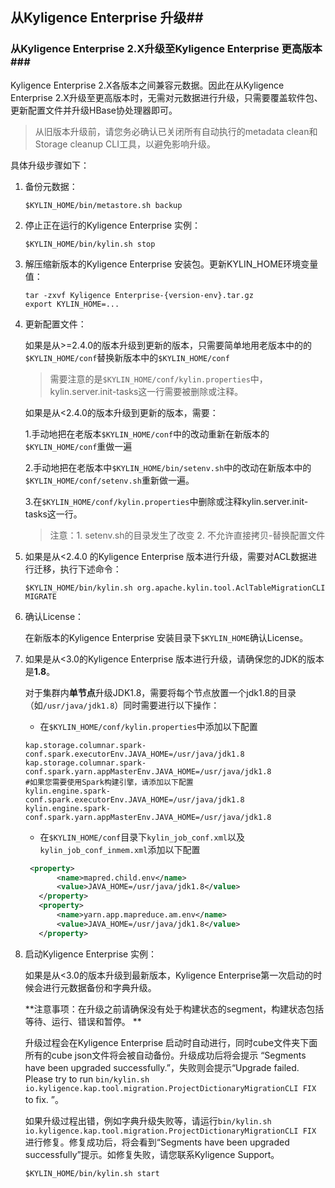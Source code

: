 ## 从Kyligence Enterprise 升级##

### 从Kyligence Enterprise 2.X升级至Kyligence Enterprise 更高版本###

Kyligence Enterprise 2.X各版本之间兼容元数据。因此在从Kyligence Enterprise 2.X升级至更高版本时，无需对元数据进行升级，只需要覆盖软件包、更新配置文件并升级HBase协处理器即可。

> 从旧版本升级前，请您务必确认已关闭所有自动执行的metadata clean和Storage cleanup CLI工具，以避免影响升级。

具体升级步骤如下：

1. 备份元数据：

   ```shell
   $KYLIN_HOME/bin/metastore.sh backup
   ```

2. 停止正在运行的Kyligence Enterprise 实例：

   ```shell
   $KYLIN_HOME/bin/kylin.sh stop
   ```

3. 解压缩新版本的Kyligence Enterprise 安装包。更新KYLIN_HOME环境变量值：

   ```shell
   tar -zxvf Kyligence Enterprise-{version-env}.tar.gz
   export KYLIN_HOME=...
   ```

4. 更新配置文件：

   如果是从>=2.4.0的版本升级到更新的版本，只需要简单地用老版本中的的`$KYLIN_HOME/conf`替换新版本中的`$KYLIN_HOME/conf`

   > 需要注意的是`$KYLIN_HOME/conf/kylin.properties`中，kylin.server.init-tasks这一行需要被删除或注释。

   如果是从<2.4.0的版本升级到更新的版本，需要： 

   1.手动地把在老版本`$KYLIN_HOME/conf`中的改动重新在新版本的`$KYLIN_HOME/conf`重做一遍 

   2.手动地把在老版本中`$KYLIN_HOME/bin/setenv.sh`中的改动在新版本中的`$KYLIN_HOME/conf/setenv.sh`重新做一遍。 

   3.在`$KYLIN_HOME/conf/kylin.properties`中删除或注释kylin.server.init-tasks这一行。 

   > 注意：1. setenv.sh的目录发生了改变 2. 不允许直接拷贝-替换配置文件

5. 如果是从<2.4.0 的Kyligence Enterprise 版本进行升级，需要对ACL数据进行迁移，执行下述命令：

   ```shell
   $KYLIN_HOME/bin/kylin.sh org.apache.kylin.tool.AclTableMigrationCLI MIGRATE
   ```

6. 确认License：

   在新版本的Kyligence Enterprise 安装目录下`$KYLIN_HOME`确认License。

7. 如果是从<3.0的Kyligence Enterprise 版本进行升级，请确保您的JDK的版本是**1.8**。

    对于集群内**单节点**升级JDK1.8，需要将每个节点放置一个jdk1.8的目录（如`/usr/java/jdk1.8`）同时需要进行以下操作：

    * 在`$KYLIN_HOME/conf/kylin.properties`中添加以下配置

    ```shell
    kap.storage.columnar.spark-conf.spark.executorEnv.JAVA_HOME=/usr/java/jdk1.8
    kap.storage.columnar.spark-conf.spark.yarn.appMasterEnv.JAVA_HOME=/usr/java/jdk1.8
    #如果您需要使用Spark构建引擎，请添加以下配置
    kylin.engine.spark-conf.spark.executorEnv.JAVA_HOME=/usr/java/jdk1.8
    kylin.engine.spark-conf.spark.yarn.appMasterEnv.JAVA_HOME=/usr/java/jdk1.8
    ```

    * 在`$KYLIN_HOME/conf`目录下`kylin_job_conf.xml`以及`kylin_job_conf_inmem.xml`添加以下配置

     ```xml
      <property>
            <name>mapred.child.env</name>
            <value>JAVA_HOME=/usr/java/jdk1.8</value>
        </property>
        <property>
            <name>yarn.app.mapreduce.am.env</name>
            <value>JAVA_HOME=/usr/java/jdk1.8</value>
        </property>
     ```

8. 启动Kyligence Enterprise 实例：

    如果是从<3.0的版本升级到最新版本，Kyligence Enterprise第一次启动的时候会进行元数据备份和字典升级。

    **注意事项：在升级之前请确保没有处于构建状态的segment，构建状态包括等待、运行、错误和暂停。 **

    升级过程会在Kyligence Enterprise 启动时自动进行，同时cube文件夹下面所有的cube json文件将会被自动备份。升级成功后将会提示 “Segments have been upgraded successfully.”，失败则会提示“Upgrade failed. Please try to run `bin/kylin.sh io.kyligence.kap.tool.migration.ProjectDictionaryMigrationCLI FIX` to fix. ”。

    如果升级过程出错，例如字典升级失败等，请运行`bin/kylin.sh io.kyligence.kap.tool.migration.ProjectDictionaryMigrationCLI FIX` 进行修复。修复成功后，将会看到“Segments have been upgraded successfully”提示。如修复失败，请您联系Kyligence Support。

    ``` shell
    $KYLIN_HOME/bin/kylin.sh start
    ```

